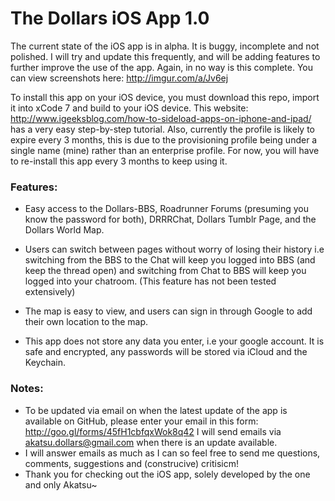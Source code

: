 # The Dollars iOS App 1.0

The current state of the iOS app is in alpha. It is buggy, incomplete and not polished. I will try and update this frequently, and will be adding features to further improve the use of the app. Again, in no way is this complete. You can view screenshots here: http://imgur.com/a/Jv6ej

To install this app on your iOS device, you must download this repo, import it into xCode 7 and build to your iOS device. This website: http://www.igeeksblog.com/how-to-sideload-apps-on-iphone-and-ipad/ has a very easy step-by-step tutorial. Also, currently the profile is likely to expire every 3 months, this is due to the provisioning profile being under a single name (mine) rather than an enterprise profile. For now, you will have to re-install this app every 3 months to keep using it.

### Features:

- Easy access to the Dollars-BBS, Roadrunner Forums (presuming you know the password for both), DRRRChat, Dollars Tumblr Page, and the Dollars World Map.

- Users can switch between pages without worry of losing their history i.e switching from the BBS to the Chat will keep you logged into BBS (and keep the thread open) and switching from Chat to BBS will keep you logged into your chatroom. (This feature has not been tested extensively)

- The map is easy to view, and users can sign in through Google to add their own location to the map.

- This app does not store any data you enter, i.e your google account. It is safe and encrypted, any passwords will be stored via iCloud and the Keychain.

### Notes:

- To be updated via email on when the latest update of the app is available on GitHub, please enter your email in this form: http://goo.gl/forms/45fH1cbfqxWok8q42
    I will send emails via akatsu.dollars@gmail.com when there is an update available.
- I will answer emails as much as I can so feel free to send me questions, comments, suggestions and (construcive) critisicm!
- Thank you for checking out the iOS app, solely developed by the one and only Akatsu~